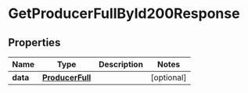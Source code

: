 

# GetProducerFullById200Response


## Properties

| Name | Type | Description | Notes |
|------------ | ------------- | ------------- | -------------|
|**data** | [**ProducerFull**](ProducerFull.md) |  |  [optional] |



